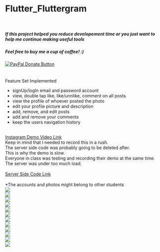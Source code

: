# Flutter_Fluttergram
<br>
<h5>If this project helped you reduce developement time or you just want to help me continue making useful tools</h5>
<h5>Feel free to buy me a cup of coffee! :)</h5>
<a href="https://www.paypal.com/cgi-bin/webscr?cmd=_donations&business=bryan%2eo%2ecancel%40gmail%2ecom&lc=US&item_name=Cup%20Of%20Coffee&item_number=0000&no_note=0&currency_code=USD&bn=PP%2dDonationsBF%3abtn_donateCC_LG%2egif%3aNonHostedGuest">
  <img src="https://www.paypalobjects.com/en_US/i/btn/btn_donateCC_LG.gif" alt="PayPal Donate Button">
</a>
<h4> </h4>
<br>
Feature Set Implemented
<br>
<ul>
  <li>signUp/logIn email and password account</li>
  <li>view, double tap like, like/unnlike, comment on all posts</li>
  <li>view the profile of whoever posted the photo</li>
  <li>edit your profile picture and description</li>
  <li>add, remove, and edit posts</li>
  <li>add and remove your comments</li>
  <li>keep the users navigation history</li>
</ul>
<br>
<a href="https://drive.google.com/file/d/1R3wr6Q91SFmLamo0ak-udTu5g_c5gD72/view?usp=sharing">Instagram Demo Video Link</a>
<br>
Keep in mind that I needed to record this in a rush. 
<br>
The server side code was probably going to be deleted after.
<br>
This is why the demo is slow. 
<br>
Everyone in class was testing and recording their demo at the same time. 
<br>
The server was under too much load.
<br>
<br>
<a href="https://github.com/ericmichael/sinatra-new-instagram">Server Side Code Link</a>
<br>
<br>
*The accounts and photos might belong to other students
<br>
<img src="https://drive.google.com/uc?export=download&id=1KFrU95M2OVmlcFtKyKC2XLxUE22cjHrC"/>
<br>
<img src="https://drive.google.com/uc?export=download&id=1zn2DRmqGUQzbNguFTW8bzlXOALNLEWEk"/>
<br>
<img src="https://drive.google.com/uc?export=download&id=1v6j5aem6WENe14-l0qm3EyvTBuL0Lw_6"/>
<br>
<img src="https://drive.google.com/uc?export=download&id=1Rkbz5C0mj4TkbJPyeWoFfHn6sXnvSIOa"/>
<br>
<img src="https://drive.google.com/uc?export=download&id=1ht9d37LsPBxU_Ehq6KCngtFMSHgvDCd4"/>
<br>
<img src="https://drive.google.com/uc?export=download&id=1yIrH75gZtZ5aHtAK_DLCA0gf5GxddIyI"/>
<br>
<img src="https://drive.google.com/uc?export=download&id=1_g6F7VL_EKi7eZinUBRxSA94By1yE4D8"/>
<br>
<img src="https://drive.google.com/uc?export=download&id=1_g6F7VL_EKi7eZinUBRxSA94By1yE4D8"/>
<br>
<img src="https://drive.google.com/uc?export=download&id=1YIr5JYVSZZvQydZFCiyGBVSJt-HKSP6i"/>
<br>
<img src="https://drive.google.com/uc?export=download&id=1VyIpaS0KS4zeSqyaAsQsiChPDRTaEoYA"/>
<br>
<img src="https://drive.google.com/uc?export=download&id=1Ly5mq-M6jADux5f-5sFbkEv7Trqtg4Z8"/>
<br>
<img src="https://drive.google.com/uc?export=download&id=15tqZoB-W9BfEjzCG2eNWcAg-rqEi2Ug1"/>

